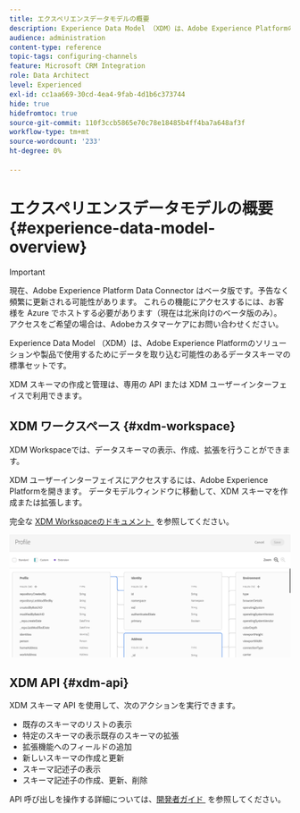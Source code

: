 ```yaml
---
title: エクスペリエンスデータモデルの概要
description: Experience Data Model （XDM）は、Adobe Experience Platformのソリューションや製品で使用するためにデータを取り込む可能性のあるデータスキーマの標準セットです。
audience: administration
content-type: reference
topic-tags: configuring-channels
feature: Microsoft CRM Integration
role: Data Architect
level: Experienced
exl-id: cc1aa669-30cd-4ea4-9fab-4d1b6c373744
hide: true
hidefromtoc: true
source-git-commit: 110f3ccb5865e70c78e18485b4ff4ba7a648af3f
workflow-type: tm+mt
source-wordcount: '233'
ht-degree: 0%

---
```


# エクスペリエンスデータモデルの概要 {#experience-data-model-overview}

>[!IMPORTANT]
>
>現在、Adobe Experience Platform Data Connector はベータ版です。予告なく頻繁に更新される可能性があります。 これらの機能にアクセスするには、お客様を Azure でホストする必要があります（現在は北米向けのベータ版のみ）。 アクセスをご希望の場合は、Adobeカスタマーケアにお問い合わせください。

Experience Data Model （XDM）は、Adobe Experience Platformのソリューションや製品で使用するためにデータを取り込む可能性のあるデータスキーマの標準セットです。

XDM スキーマの作成と管理は、専用の API または XDM ユーザーインターフェイスで利用できます。

## XDM ワークスペース {#xdm-workspace}

XDM Workspaceでは、データスキーマの表示、作成、拡張を行うことができます。

XDM ユーザーインターフェイスにアクセスするには、Adobe Experience Platformを開きます。 データモデルウィンドウに移動して、XDM スキーマを作成または拡張します。

完全な [XDM Workspaceのドキュメント &#x200B;](https://experienceleague.adobe.com/docs/experience-platform/xdm/api/getting-started.html?lang=ja) を参照してください。

![](assets/aep_xdmworkspace.png)

## XDM API {#xdm-api}

XDM スキーマ API を使用して、次のアクションを実行できます。

* 既存のスキーマのリストの表示
* 特定のスキーマの表示既存のスキーマの拡張
* 拡張機能へのフィールドの追加
* 新しいスキーマの作成と更新
* スキーマ記述子の表示
* スキーマ記述子の作成、更新、削除

API 呼び出しを操作する詳細については、[&#x200B; 開発者ガイド &#x200B;](https://experienceleague.adobe.com/docs/experience-platform/xdm/api/getting-started.html?lang=ja) を参照してください。
